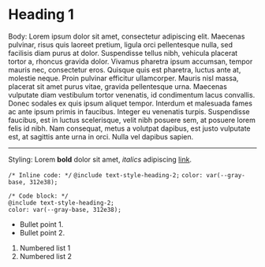 # Heading 1
Body: Lorem ipsum dolor sit amet, consectetur adipiscing elit. Maecenas pulvinar, risus quis laoreet pretium, ligula orci pellentesque nulla, sed facilisis diam purus at dolor. Suspendisse tellus nibh, vehicula placerat tortor a, rhoncus gravida dolor. Vivamus pharetra ipsum accumsan, tempor mauris nec, consectetur eros. Quisque quis est pharetra, luctus ante at, molestie neque. Proin pulvinar efficitur ullamcorper. Mauris nisl massa, placerat sit amet purus vitae, gravida pellentesque urna. Maecenas vulputate diam vestibulum tortor venenatis, id condimentum lacus convallis. Donec sodales ex quis ipsum aliquet tempor. Interdum et malesuada fames ac ante ipsum primis in faucibus. Integer eu venenatis turpis. Suspendisse faucibus, est in luctus scelerisque, velit nibh posuere sem, at posuere lorem felis id nibh. Nam consequat, metus a volutpat dapibus, est justo vulputate est, at sagittis ante urna in orci. Nulla vel dapibus sapien.

---

Styling: Lorem **bold** dolor sit amet, *italics* adipiscing [link](#).

`/* Inline code: */` 
`@include text-style-heading-2;` 
`color: var(--gray-base, 312e38);`

```
/* Code block: */
@include text-style-heading-2;
color: var(--gray-base, 312e38);
```

- Bullet point 1.
- Bullet point 2.

1. Numbered list 1
2. Numbered list 2
